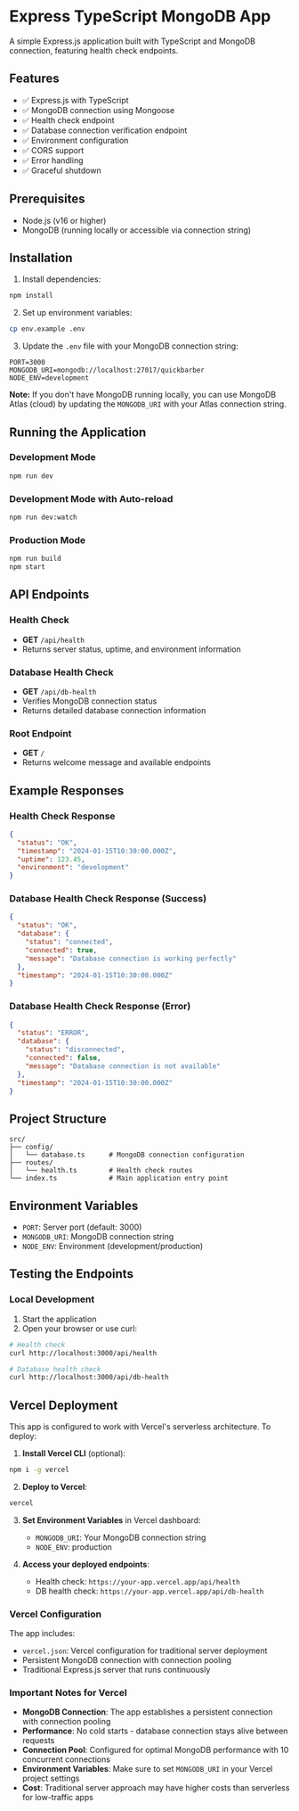 # Express TypeScript MongoDB App

A simple Express.js application built with TypeScript and MongoDB connection, featuring health check endpoints.

## Features

- ✅ Express.js with TypeScript
- ✅ MongoDB connection using Mongoose
- ✅ Health check endpoint
- ✅ Database connection verification endpoint
- ✅ Environment configuration
- ✅ CORS support
- ✅ Error handling
- ✅ Graceful shutdown

## Prerequisites

- Node.js (v16 or higher)
- MongoDB (running locally or accessible via connection string)

## Installation

1. Install dependencies:

```bash
npm install
```

2. Set up environment variables:

```bash
cp env.example .env
```

3. Update the `.env` file with your MongoDB connection string:

```
PORT=3000
MONGODB_URI=mongodb://localhost:27017/quickbarber
NODE_ENV=development
```

**Note:** If you don't have MongoDB running locally, you can use MongoDB Atlas (cloud) by updating the `MONGODB_URI` with your Atlas connection string.

## Running the Application

### Development Mode

```bash
npm run dev
```

### Development Mode with Auto-reload

```bash
npm run dev:watch
```

### Production Mode

```bash
npm run build
npm start
```

## API Endpoints

### Health Check

- **GET** `/api/health`
- Returns server status, uptime, and environment information

### Database Health Check

- **GET** `/api/db-health`
- Verifies MongoDB connection status
- Returns detailed database connection information

### Root Endpoint

- **GET** `/`
- Returns welcome message and available endpoints

## Example Responses

### Health Check Response

```json
{
  "status": "OK",
  "timestamp": "2024-01-15T10:30:00.000Z",
  "uptime": 123.45,
  "environment": "development"
}
```

### Database Health Check Response (Success)

```json
{
  "status": "OK",
  "database": {
    "status": "connected",
    "connected": true,
    "message": "Database connection is working perfectly"
  },
  "timestamp": "2024-01-15T10:30:00.000Z"
}
```

### Database Health Check Response (Error)

```json
{
  "status": "ERROR",
  "database": {
    "status": "disconnected",
    "connected": false,
    "message": "Database connection is not available"
  },
  "timestamp": "2024-01-15T10:30:00.000Z"
}
```

## Project Structure

```
src/
├── config/
│   └── database.ts      # MongoDB connection configuration
├── routes/
│   └── health.ts        # Health check routes
└── index.ts             # Main application entry point
```

## Environment Variables

- `PORT`: Server port (default: 3000)
- `MONGODB_URI`: MongoDB connection string
- `NODE_ENV`: Environment (development/production)

## Testing the Endpoints

### Local Development

1. Start the application
2. Open your browser or use curl:

```bash
# Health check
curl http://localhost:3000/api/health

# Database health check
curl http://localhost:3000/api/db-health
```

## Vercel Deployment

This app is configured to work with Vercel's serverless architecture. To deploy:

1. **Install Vercel CLI** (optional):

```bash
npm i -g vercel
```

2. **Deploy to Vercel**:

```bash
vercel
```

3. **Set Environment Variables** in Vercel dashboard:

   - `MONGODB_URI`: Your MongoDB connection string
   - `NODE_ENV`: production

4. **Access your deployed endpoints**:
   - Health check: `https://your-app.vercel.app/api/health`
   - DB health check: `https://your-app.vercel.app/api/db-health`

### Vercel Configuration

The app includes:

- `vercel.json`: Vercel configuration for traditional server deployment
- Persistent MongoDB connection with connection pooling
- Traditional Express.js server that runs continuously

### Important Notes for Vercel

- **MongoDB Connection**: The app establishes a persistent connection with connection pooling
- **Performance**: No cold starts - database connection stays alive between requests
- **Connection Pool**: Configured for optimal MongoDB performance with 10 concurrent connections
- **Environment Variables**: Make sure to set `MONGODB_URI` in your Vercel project settings
- **Cost**: Traditional server approach may have higher costs than serverless for low-traffic apps
